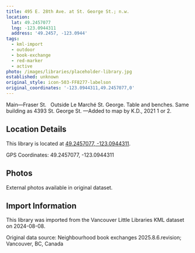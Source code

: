 ```yaml
---
title: 495 E. 28th Ave. at St. George St.; n.w.
location:
  lat: 49.2457077
  lng: -123.0944311
  address: '49.2457, -123.0944'
tags:
  - kml-import
  - outdoor
  - book-exchange
  - red-marker
  - active
photo: /images/libraries/placeholder-library.jpg
established: unknown
original_style: icon-503-FF8277-labelson
original_coordinates: '-123.0944311,49.2457077,0'
---
```

Main—Fraser St.  
Outside Le Marché St. George.
Table and benches.
Same building as 4393 St. George St.
—Added to map by K.D., 2021 1 or 2.

## Location Details

This library is located at [49.2457077, -123.0944311](https://www.google.com/maps?q=49.2457077,-123.0944311).

GPS Coordinates: 49.2457077, -123.0944311

## Photos

External photos available in original dataset.

## Import Information

This library was imported from the Vancouver Little Libraries KML dataset on 2024-08-08.

Original data source: Neighbourhood book exchanges 2025.8.6.revision; Vancouver, BC, Canada
